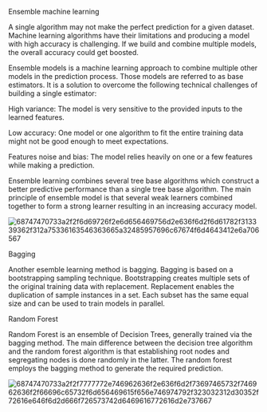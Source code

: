 Ensemble machine learning

A single algorithm may not make the perfect prediction for a given dataset. Machine learning algorithms have their limitations and producing a model with high accuracy is challenging. If we build and combine multiple models, the overall accuracy could get boosted.

Ensemble models is a machine learning approach to combine multiple other models in the prediction process. Those models are referred to as base estimators. It is a solution to overcome the following technical challenges of building a single estimator:

High variance: The model is very sensitive to the provided inputs to the learned features.

Low accuracy: One model or one algorithm to fit the entire training data might not be good enough to meet expectations.

Features noise and bias: The model relies heavily on one or a few features while making a prediction.

Ensemble learning combines several tree base algorithms which construct a better predictive performance than a single tree base algorithm. The main principle of ensemble model is that several weak learners combined together to form a strong learner resulting in an increasing accuracy model.

![68747470733a2f2f6d69726f2e6d656469756d2e636f6d2f6d61782f313339362f312a75336163546363665a32485957696c67674f6d4643412e6a706567](https://user-images.githubusercontent.com/119718873/205553905-b920e186-ae88-4a91-9bc7-1d166632375e.jpeg)

Bagging

Another esemble learning method is bagging. Bagging is based on a bootstrapping sampling technique. Bootstrapping creates multiple sets of the original training data with replacement. Replacement enables the duplication of sample instances in a set. Each subset has the same equal size and can be used to train models in parallel.

Random Forest

Random Forest is an ensemble of Decision Trees, generally trained via the bagging method. The main difference between the decision tree algorithm and the random forest algorithm is that establishing root nodes and segregating nodes is done randomly in the latter. The random forest employs the bagging method to generate the required prediction.

![68747470733a2f2f7777772e746962636f2e636f6d2f73697465732f746962636f2f66696c65732f6d656469615f656e746974792f323032312d30352f72616e646f6d2d666f726573742d6469616772616d2e737667](https://user-images.githubusercontent.com/119718873/205555158-ac5a5234-069f-4224-82c4-5a32ad0b57fe.svg)

